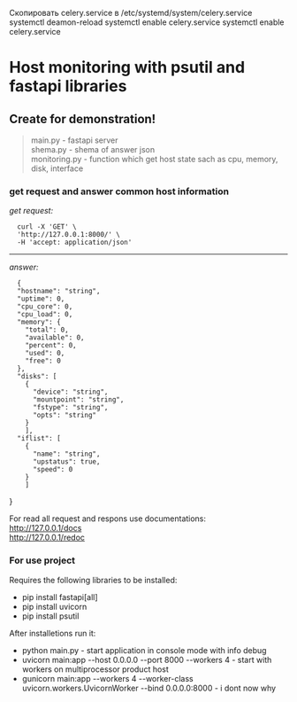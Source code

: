 Скопировать celery.service в /etc/systemd/system/celery.service
systemctl deamon-reload
systemctl enable celery.service
systemctl enable celery.service

# Host monitoring with psutil and fastapi libraries 
## Create for demonstration!
> main.py - fastapi server  
> shema.py - shema of answer json  
> monitoring.py - function which get host state sach as cpu, memory, disk, interface  

### get request and answer common host information
_get request:_  

      curl -X 'GET' \
      'http://127.0.0.1:8000/' \
      -H 'accept: application/json'
---
_answer:_  

      {
      "hostname": "string",
      "uptime": 0,
      "cpu_core": 0,
      "cpu_load": 0,
      "memory": {
        "total": 0,
        "available": 0,
        "percent": 0,
        "used": 0,
        "free": 0
      },
      "disks": [
        {
          "device": "string",
          "mountpoint": "string",
          "fstype": "string",
          "opts": "string"
        }
        ],
      "iflist": [
        {
          "name": "string",
          "upstatus": true,
          "speed": 0
        }
        ]
}  

For read all request and respons use documentations:  
      http://127.0.0.1/docs  
      http://127.0.0.1/redoc



### For use project
Requires the following libraries to be installed:
* pip install fastapi[all]
* pip install uvicorn
* pip install psutil  

After installetions run it:  

* python main.py - start application in console mode with info debug
* uvicorn main:app --host 0.0.0.0 --port 8000 --workers 4 - start with workers on multiprocessor product host
* gunicorn main:app --workers 4 --worker-class uvicorn.workers.UvicornWorker --bind 0.0.0.0:8000 - i dont now why
